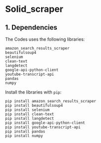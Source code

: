 # Solid_scraper

## 1. Dependencies

The Codes uses the following libraries:

`amazon_search_results_scraper` <br>
`beautifulsoup4` <br>
`selenium` <br>
`clean-text` <br>
`langdetect` <br>
`google-api-python-client` <br>
`youtube-transcript-api` <br>
`pandas` <br>
`numpy` <br>

Install the libraries with `pip`:
```
pip install amazon_search_results_scraper
pip install beautifulsoup4
pip install selenium
pip install clean-text
pip install langdetect
pip install google-api-python-client
pip install youtube-transcript-api
pip install pandas
pip install numpy
```
